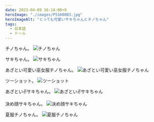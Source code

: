 ```yaml
---
date: 2023-04-09 16:14:00+9
heroImage: "./images/P5160083.jpg"
heroImageAlt: "とっても可愛いサキちゃんとチノちゃん"
tags:
  - 日本語
  - ドール
---
```


<!-- more -->

チノちゃん。
![チノちゃん](./images/P2100005.jpg)

サキちゃん。
![サキちゃん](./images/P3270066.jpg)

あざとい可愛い巫女服チノちゃん。
![あざとい可愛い巫女服チノちゃん](./images/P4140194.jpg)

ツーショット。
![ツーショット](./images/P5160083.jpg)

あざとい✌サキちゃん。
![あざとい✌サキちゃん](./images/P8060024.jpg)

決め顔サキちゃん。
![決め顔サキちゃん](./images/P8280109.jpg)

夏服チノちゃん。
![夏服チノちゃん](./images/PA300015.jpg)
